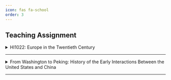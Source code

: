 ```yaml
---
icon: fas fa-school
order: 3
---
```


## Teaching Assignment

<details>
<summary>HI1022: Europe in the Twentieth Century</summary>
<br><br>
University of Aberdeen
<br><br>
A comprehensive treatment of this enormous subject is obviously impracticable in an introductory course within the space of one semester, so we aim to highlight a selection of key political, economic, social and other themes. The selection varies from year to year, but is likely to include the rise of Bolshevism, reconstruction and European integration after WW2, and the Cold War. The twice-weekly lectures introduce the topics, while the eight tutorial meetings emphasise the development of practical transferable research and presentation skills as well as the building of historical knowledge.
</details>
<hr>
<details>
<summary>From Washington to Peking: History of the Early Interactions Between the United States and China</summary>
<br><br>
Ruprecht-Karls-Universität Heidelberg, Heidelberg Center for American Studies (HCA)<br>
Time: Monday, 18:00 - 20:00<br>
Venue: Oculus, Heidelberg Center for American Studies (Hauptstraße 120)<br>
Summer term, 2023<br><br>
<strong>Schedule and Readings</strong><br><br>
• <strong>Session 1 (Apr. 17): Empress of China: The Beginning of Sino-US
Relations and Trade</strong><br>
Swift, John W., P. Hodgkinson, and Samuel W. Woodhouse. “The Voyage
of the Empress of China.” <em>The Pennsylvania Magazine of History and
Biography 63</em>, no. 1 (1939): 24–36.<br><br>
• <strong>Session 2 (Apr. 24): Anson Burlingame (蒲安⾂) I - Burlingame-Seward
Treaty of 1868</strong><br>
Morse, Hosea Ballou. "The Burlingame Mission." In <em>The International
Relations of the Chinese Empire vol 2</em>, 185-202. London: Longmans,
Green, 1910.<br><br>
• <strong>Session 3 (May 1): Anson Burlingame (蒲安⾂) II - Open Door Policy</strong><br>
Barrett, John. “America’s Duty in China.” <em>The North American Review
171</em>, no. 525 (1900): 145–57.<br><br>
• <strong>Session 4 (May 8): William Alexander Parsons Martin (丁韪良) -
International Law and the Diplomatic System</strong><br>
Carrai, Maria Adele. “The Politics of History in the Late Qing Era: William
A. P. Martin and a History of International Law for China.” <em>Journal of the
History of International Law, no. 22 (2020)</em>, 269–305.<br><br>
• <strong>Session 5 (May 15): John Leighton Stuart (司徒雷登) - Modern Higher
Education in China</strong><br>
Chou, Chih-p’ing, and Carlos Yu-Kai Lin, eds. “Introduction to John
Leighton Stuart’s Fifty Years in China.” In <em>Power of Freedom: Hu Shih’s
Political Writings</em>, 249–57. University of Michigan Press, 2022.<br>
Rosenbaum, Arthur Lewis. “Christianity, Academics, and National
Salvation in China: Yenching University, 1924—1949.” <em>The Journal of
American-East Asian Relations 13 (2004)</em>: 25–54.<br><br>
• <strong>Session 6 (May 22): Chinese Sojourn Labor and the American
Transcontinental Railroad</strong><br>
Carson, Scott Alan. “Chinese Sojourn Labor and the American
Transcontinental Railroad.” <em>Journal of Institutional and Theoretical
Economics (JITE) / Zeitschrift Für Die Gesamte Staatswissenschaft 161</em>,
no. 1 (2005): 80–102.<br><br>
• <strong>Session 7 (May 29): Chinese Students in America: Hopes for Renewing
the Nation</strong><br>
Hsu, Madeline Y. “Chinese and American Collaborations through
Educational Exchange during the Era of Exclusion, 1872–1955.” <em>Pacific
Historical Review 83</em>, no. 2 (2014): 314–32.<br>
Guoqi, Xu. “The Chinese Education Mission: Chinese Schoolboys in
Nineteenth-Century America.” In <em>Chinese and Americans: A Shared
History</em>, 74–104. Harvard University Press, 2014.<br><br>
• <strong>Session 8 (June 5): Days of shame: Yellow peril and the Chinese
Exclusion Act</strong><br>
Lee, Erika. “The Chinese Exclusion Example: Race, Immigration, and
American Gatekeeping, 1882-1924.” <em>Journal of American Ethnic History
21</em>, no. 3 (2002): 36–62.<br>
Chen, Joyce J. “The Impact of Skill-Based Immigration Restrictions: The
Chinese Exclusion Act of 1882.” <em>Journal of Human Capital 9</em>, no. 3 (2015):
298–328.<br><br>
• <strong>Session 9 (June 12): Conclusion: America's Role in China's Entry into the
International Order/ Feedback</strong><br>
</details>
<hr>
